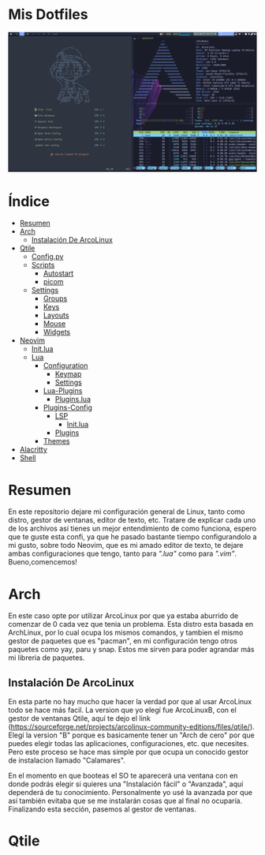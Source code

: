 # Mis Dotfiles

![Qtile](screenshots/desktop.png)

# Índice
- [Resumen](#resumen)
- [Arch](#arch)
  - [Instalación De ArcoLinux](#instalacion-de-arcolinux)
- [Qtile](#qtile)
  - [Config.py](#config)
  - [Scripts](#scripts)
    - [Autostart](#autostart)
    - [picom](#picom)
  - [Settings](#settings)
    - [Groups](#groups)
    - [Keys](#keys)
    - [Layouts](#layouts)
    - [Mouse](#mouse)
    - [Widgets](#widgets)
- [Neovim](#neovim)
  - [Init.lua](#init)
  - [Lua](#lua)
    - [Configuration](#configuration)
      - [Keymap](#keymap)
      - [Settings](#settings-nvim)
    - [Lua-Plugins](#lua-plugins)
      - [Plugins.lua](#plugins-lua)
    - [Plugins-Config](#plugins-config)
      - [LSP](#lsp)
        - [Init.lua](#lsp-init-lua)
      - [Plugins](#plugins)
    - [Themes](#themes)
- [Alacritty](#alacritty)
- [Shell](#shell)


# Resumen

En este repositorio dejare mi configuración general de Linux, tanto como distro, gestor de
ventanas, editor de texto, etc. Tratare de explicar cada uno de los archivos así tienes un
mejor entendimiento de como funciona, espero que te guste esta confi, ya que he pasado
bastante tiempo configurandolo a mi gusto, sobre todo Neovim, que es mi amado editor de
texto, te dejare ambas configuraciones que tengo, tanto para *".lua"* como para *".vim"*.
Bueno,comencemos!


# Arch

En este caso opte por utilizar ArcoLinux por que ya estaba aburrido de comenzar de 0 cada
vez que tenia un problema. Esta distro esta basada en ArchLinux, por lo cual ocupa los 
mismos comandos, y tambien el mismo gestor de paquetes que es "pacman", en mi configuración
tengo otros paquetes como yay, paru y snap. Estos me sirven para poder agrandar más mi
libreria de paquetes.

  ## Instalación De ArcoLinux
  
  En esta parte no hay mucho que hacer la verdad por que al usar ArcoLinux todo se hace más
  facil. La version que yo elegí fue ArcoLinuxB, con el gestor de ventanas Qtile, aquí te
  dejo el link (https://sourceforge.net/projects/arcolinux-community-editions/files/qtile/).
  Elegí la version "B" porque es basicamente tener un "Arch de cero" por que puedes elegir
  todas las aplicaciones, configuraciones, etc. que necesites. Pero este proceso se hace
  mas simple por que ocupa un conocido gestor de instalacion llamado "Calamares".
  
  En el momento en que booteas el SO te aparecerá una ventana con en donde podrás elegir
  si quieres una "Instalación fácil" o "Avanzada", aquí dependerá de tu conocimiento.
  Personalmente yo usé la avanzada por que así también evitaba que se me instalarán cosas
  que al final no ocuparía. Finalizando esta sección, pasemos al gestor de ventanas.
  
# Qtile
  
